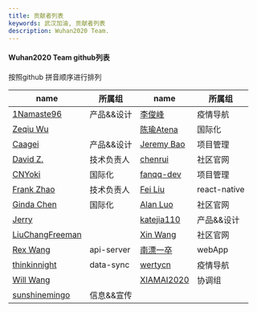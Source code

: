 ```yaml
---
title: 贡献者列表
keywords: 武汉加油, 贡献者列表
description: Wuhan2020 Team.
---
```


####  Wuhan2020 Team github列表
按照github 拼音顺序进行排列

| name   | 所属组 | name   | 所属组 |
| ------ | ------ | ------ | ------ |
| [1Namaste96](https://github.com/1Namaste96) | 产品&&设计 | [李俊峰](https://github.com/admin8756) | 疫情导航 |
| [Zeqiu Wu](https://github.com/allenfantasy) || [陈瑜Atena](https://github.com/Atena1118) | 国际化 |
| [Caagei](https://github.com/Caagei) | 产品&&设计 |[Jeremy Bao](https://github.com/bao1018) | 项目管理 |
| [David Z.](https://github.com/bkbabydp) | 技术负责人 | [chenrui](https://github.com/chenrui333) | 社区官网 |
| [CNYoki](https://github.com/CNYoki) | 国际化 | [fanqq-dev](https://github.com/fanqq-dev) | 项目管理 |
| [Frank Zhao](https://github.com/frank-zsy) | 技术负责人 | [Fei Liu](https://github.com/geastwood) | react-native |
| [Ginda Chen](https://github.com/GindaChen) | 国际化 | [Alan Luo](https://github.com/iLtc) | 社区官网 |
| [Jerry](https://github.com/JerryKuan) |  | [katejia110](https://github.com/katejia110) | 产品&&设计 |
| [LiuChangFreeman](https://github.com/LiuChangFreeman) |  | [Xin Wang](https://github.com/lovepoem) | 社区官网 |
| [Rex Wang](https://github.com/rexwangcc) | api-server | [南漂一卒](https://github.com/TechQuery) | webApp |
| [thinkinnight](https://github.com/thinkinnight) | data-sync | [wertycn](https://github.com/wertycn) | 疫情导航 |
| [Will Wang](https://github.com/will-ww) | | [XIAMAI2020](https://github.com/XIAMAI2020) |协调组 |
| [sunshinemingo](https://github.com/sunshinemingo) | 信息&&宣传| 



